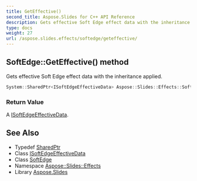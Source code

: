 ```yaml
---
title: GetEffective()
second_title: Aspose.Slides for C++ API Reference
description: Gets effective Soft Edge effect data with the inheritance applied.
type: docs
weight: 27
url: /aspose.slides.effects/softedge/geteffective/
---
```

## SoftEdge::GetEffective() method


Gets effective Soft Edge effect data with the inheritance applied.

```cpp
System::SharedPtr<ISoftEdgeEffectiveData> Aspose::Slides::Effects::SoftEdge::GetEffective() override
```


### Return Value

A [ISoftEdgeEffectiveData](../../isoftedgeeffectivedata/).

## See Also

* Typedef [SharedPtr](../../../system/sharedptr/)
* Class [ISoftEdgeEffectiveData](../../isoftedgeeffectivedata/)
* Class [SoftEdge](../)
* Namespace [Aspose::Slides::Effects](../../)
* Library [Aspose.Slides](../../../)